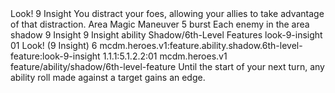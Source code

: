 <ability>
  <name>Look!</name>
  <cost>9 Insight</cost>
  <flavor>You distract your foes, allowing your allies to take advantage of that distraction.</flavor>
  <keywords>
    <keyword>Area</keyword>
    <keyword>Magic</keyword>
  </keywords>
  <type>Maneuver</type>
  <distance>5 burst</distance>
  <target>Each enemy in the area</target>
  <metadata>
    <class>shadow</class>
    <cost>9 Insight</cost>
    <cost_amount>9</cost_amount>
    <cost_resource>Insight</cost_resource>
    <feature_type>ability</feature_type>
    <file_dpath>Shadow/6th-Level Features</file_dpath>
    <item_id>look-9-insight</item_id>
    <item_index>01</item_index>
    <item_name>Look! (9 Insight)</item_name>
    <level>6</level>
    <scc>mcdm.heroes.v1:feature.ability.shadow.6th-level-feature:look-9-insight</scc>
    <scdc>1.1.1:5.1.2.2:01</scdc>
    <source>mcdm.heroes.v1</source>
    <type>feature/ability/shadow/6th-level-feature</type>
  </metadata>
  <effects>
    <effect type="mundane">Until the start of your next turn, any ability roll made against a target gains an edge.</effect>
  </effects>
</ability>
